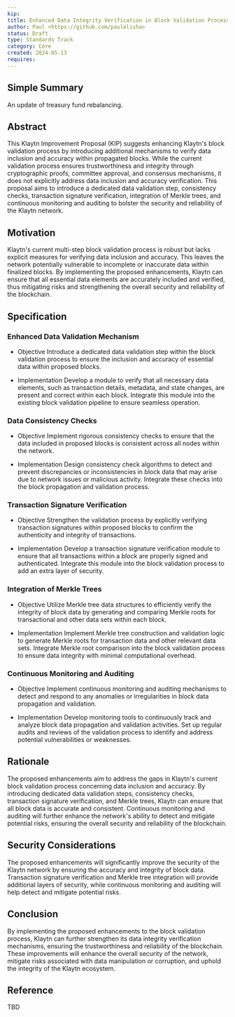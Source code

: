 ```yaml
---
kip: 
title: Enhanced Data Integrity Verification in Block Validation Process
author: Paul <https://github.com/paulelisha>
status: Draft
type: Standards Track
category: Core
created: 2024-05-13
requires: 
---
```


## Simple Summary
An update of treasury fund rebalancing.

## Abstract
This Klaytn Improvement Proposal (KIP) suggests enhancing Klaytn's block validation process by introducing additional mechanisms to verify data inclusion and accuracy within propagated blocks. While the current validation process ensures trustworthiness and integrity through cryptographic proofs, committee approval, and consensus mechanisms, it does not explicitly address data inclusion and accuracy verification. This proposal aims to introduce a dedicated data validation step, consistency checks, transaction signature verification, integration of Merkle trees, and continuous monitoring and auditing to bolster the security and reliability of the Klaytn network.

## Motivation
Klaytn's current multi-step block validation process is robust but lacks explicit measures for verifying data inclusion and accuracy. This leaves the network potentially vulnerable to incomplete or inaccurate data within finalized blocks. By implementing the proposed enhancements, Klaytn can ensure that all essential data elements are accurately included and verified, thus mitigating risks and strengthening the overall security and reliability of the blockchain.

## Specification

### Enhanced Data Validation Mechanism
 - Objective
Introduce a dedicated data validation step within the block validation process to ensure the inclusion and accuracy of essential data within proposed blocks.

 - Implementation
Develop a module to verify that all necessary data elements, such as transaction details, metadata, and state changes, are present and correct within each block.
Integrate this module into the existing block validation pipeline to ensure seamless operation.


### Data Consistency Checks
 - Objective
Implement rigorous consistency checks to ensure that the data included in proposed blocks is consistent across all nodes within the network.

 - Implementation
Design consistency check algorithms to detect and prevent discrepancies or inconsistencies in block data that may arise due to network issues or malicious activity.
Integrate these checks into the block propagation and validation process.

### Transaction Signature Verification
 - Objective
Strengthen the validation process by explicitly verifying transaction signatures within proposed blocks to confirm the authenticity and integrity of transactions.

 - Implementation
Develop a transaction signature verification module to ensure that all transactions within a block are properly signed and authenticated.
Integrate this module into the block validation process to add an extra layer of security.

### Integration of Merkle Trees
 - Objective
Utilize Merkle tree data structures to efficiently verify the integrity of block data by generating and comparing Merkle roots for transactional and other data sets within each block.

 - Implementation
Implement Merkle tree construction and validation logic to generate Merkle roots for transaction data and other relevant data sets.
Integrate Merkle root comparison into the block validation process to ensure data integrity with minimal computational overhead.

### Continuous Monitoring and Auditing
 - Objective
Implement continuous monitoring and auditing mechanisms to detect and respond to any anomalies or irregularities in block data propagation and validation.

 - Implementation
Develop monitoring tools to continuously track and analyze block data propagation and validation activities.
Set up regular audits and reviews of the validation process to identify and address potential vulnerabilities or weaknesses.

## Rationale
The proposed enhancements aim to address the gaps in Klaytn's current block validation process concerning data inclusion and accuracy. By introducing dedicated data validation steps, consistency checks, transaction signature verification, and Merkle trees, Klaytn can ensure that all block data is accurate and consistent. Continuous monitoring and auditing will further enhance the network's ability to detect and mitigate potential risks, ensuring the overall security and reliability of the blockchain.

## Security Considerations
The proposed enhancements will significantly improve the security of the Klaytn network by ensuring the accuracy and integrity of block data. Transaction signature verification and Merkle tree integration will provide additional layers of security, while continuous monitoring and auditing will help detect and mitigate potential risks.

## Conclusion
By implementing the proposed enhancements to the block validation process, Klaytn can further strengthen its data integrity verification mechanisms, ensuring the trustworthiness and reliability of the blockchain. These improvements will enhance the overall security of the network, mitigate risks associated with data manipulation or corruption, and uphold the integrity of the Klaytn ecosystem.

## Reference
TBD